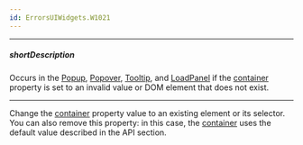 ```yaml
---
id: ErrorsUIWidgets.W1021
---
```

---
##### shortDescription
Occurs in the [Popup](/Documentation/ApiReference/UI_Components/dxPopup/), [Popover](/Documentation/ApiReference/UI_Components/dxPopover/), [Tooltip](/Documentation/ApiReference/UI_Components/dxTooltip/), and [LoadPanel](/Documentation/ApiReference/UI_Components/dxLoadPanel/) if the [container](/Documentation/ApiReference/UI_Components/dxPopup/Configuration/#container) property is set to an invalid value or DOM element that does not exist.

---
Change the [container](/Documentation/ApiReference/UI_Components/dxPopup/Configuration/#container) property value to an existing element or its selector. You can also remove this property: in this case, the [container](/Documentation/ApiReference/UI_Components/dxPopup/Configuration/#container) uses the default value described in the API section.